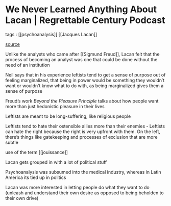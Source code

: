 # We Never Learned Anything About Lacan | Regrettable Century Podcast

tags
: [[psychoanalysis]] [[Jacques Lacan]]

[source](https://www.buzzsprout.com/220523/4370345-we-never-learned-anything-about-lacan-with-neil-from-the-from-78-podcast)


Unlike the analysts who came after [[Sigmund Freud]], Lacan felt that the process of becoming an analyst was one that could be done without the need of an institution

Neil says that in his experience leftists tend to get a sense of purpose out of feeling marginalized, that being in power would be something they wouldn&rsquo;t want or wouldn&rsquo;t know what to do with, as being marginalized gives them a sense of purpose

Freud&rsquo;s work _Beyond the Pleasure Principle_ talks about how people want more than just hedonistic pleasure in their lives

Leftists are meant to be long-suffering, like religious people

Leftists tend to hate their ostensible allies more than their enemies
    -   Leftists can hate the right because the right is very upfront with them. On the left, there&rsquo;s things like gatekeeping and processes of exclusion that are more subtle

use of the term [[jouissance]]

Lacan gets grouped in with a lot of political stuff

Psychoanalysis was subsumed into the medical industry, whereas in Latin America its tied up in politics

Lacan was more interested in letting people do what they want to do (unleash and understand their own desire as opposed to being beholden to their own drive)
